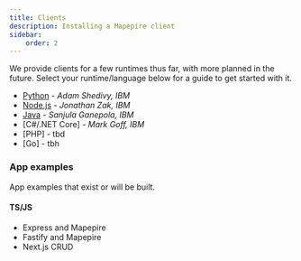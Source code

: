 ```yaml
---
title: Clients
description: Installing a Mapepire client
sidebar:
    order: 2
---
```


We provide clients for a few runtimes thus far, with more planned in the future. Select your runtime/language below for a guide to get started with it.

* [Python]() - *Adam Shedivy, IBM*
* [Node.js](/guides/runtimes/nodejs) - *Jonathan Zak, IBM*
* [Java]() - *Sanjula Ganepola, IBM*
* [C#/.NET Core] - *Mark Goff, IBM*
* [PHP] - tbd
* [Go] - tbh


### App examples

App examples that exist or will be built.

#### TS/JS

* Express and Mapepire
* Fastify and Mapepire
* Next.js CRUD
